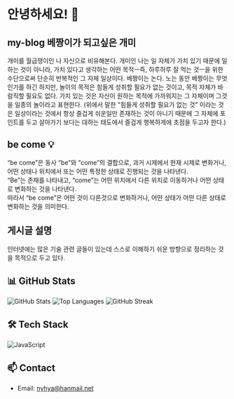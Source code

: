 # 안녕하세요! 👋

## my-blog 베짱이가 되고싶은 개미
개미를 월급쟁이인 나 자신으로 비유해본다. 개미인 나는 일 자체가 가치 있기 때문에 일하는 것이 아니라, 가치 있다고 생각하는 어떤 목적ㅡ즉, 하루하루 잘 먹는 것ㅡ을 위한 수단으로써 단순히 반복적인 그 자체 일상이다. 
베짱이는 논다. 노는 동안 베짱이는 무엇인가를 하긴 하지만, 놀이의 목적은 힘들게 성취할 필요가 없는 것이고, 목적 자체가 바람직할 필요도 없다. 가치 있는 것은 자신이 원하는 목적에 가까워지는 그 자체이며 그것을 일종의 놀이라고 표현한다.
(위에서 말한 "힘들게 성취할 필요가 없는 것" 이라는 것은 일상이라는 것에서 항상 즐겁게 쉬운일만 존재하는 것이 아니기 때문에 그 자체에 포인트를 두고 살아가기 보다는 대하는 태도에서 즐겁게 행복하게에 초점을 두고자 한다.)

## be come 💡
“be come”은 동사 “be”와 “come”의 결합으로, 과거 시제에서 현재 시제로 변화거나, 어떤 상태나 위치에서 또는 어떤 특정한 상태로 진행되는 것을 나타낸다. </br>
“Be”는 존재를 나타내고, “come”는 어떤 위치에서 다른 위치로 이동하거나 어떤 상태로 변화하는 것을 나타낸다. </br>
따라서 “be come”은 어떤 것이 다른것으로 변화하거나, 어떤 상태가 어떤 다른 상태로 변화하는 것을 의미한다.

## 게시글 설명
인터넷에는 많은 기술 관련 글들이 있는데 스스로 이해하기 쉬운 방향으로 정리하는 것을 목적으로 두고 있다.


## 📊 GitHub Stats
![GitHub Stats](https://github-readme-stats.vercel.app/api?username=nam-yeun-hwa&show_icons=true&theme=tokyonight)
![Top Languages](https://github-readme-stats.vercel.app/api/top-langs/?username=nam-yeun-hwa&layout=compact&theme=tokyonight)
![GitHub Streak](https://github-readme-streak-stats.herokuapp.com/?user=nam-yeun-hwa&theme=tokyonight)

## 🛠 Tech Stack
![JavaScript](https://img.shields.io/badge/-JavaScript-F7DF1E?logo=javascript)

## 📫 Contact
- Email: nyhya@hanmail.net
